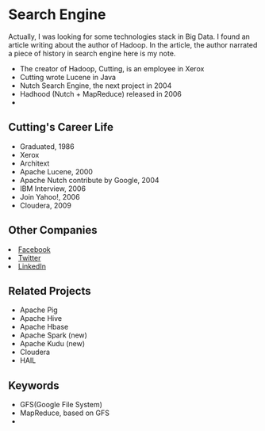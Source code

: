 <!DOCTYPE html>
<html>
  <head>
    <meta charset="utf-8">
    <meta name="viewport" content="initial-scale=1,user-scalable=no,maximum-scale=1,width=device-width">
    <title>Search Engine</title>
    <link href="/lib/bootstrap/dist/css/bootstrap.min.css" rel="stylesheet"/>
    <link href="/lib/dotku/dist/css/general-cn.css" rel="stylesheet"/>
    <script src="/lib/angular/angular.js"></script>
    <script src="/lib/jquery/dist/jquery.min.js"></script>
    <script src="/lib/bootstrap/dist/js/bootstrap.min.js"></script>
  </head>
  <body>
    <div class="container">
      <h1>Search Engine</h1>
      <p>Actually, I was looking for some technologies stack in Big Data. I found an article 
      writing about the author of Hadoop. In the article, the author narrated a piece of history
      in search engine here is my note.</p>
      <ul>
        <li>The creator of Hadoop, Cutting, is an employee in Xerox</li>
        <li>Cutting wrote Lucene in Java</li>
        <li>Nutch Search Engine, the next project in 2004</li>
        <li>Hadhood (Nutch + MapReduce) released in 2006</li>
        <li>
      </ul>
      <h2>Cutting's Career Life</h2>
      <ul>
        <li>Graduated, 1986</li>
        <li>Xerox</li>
        <li>Architext</li>
        <li>Apache Lucene, 2000</li>
        <li>Apache Nutch contribute by Google, 2004</li>
        <li>IBM Interview, 2006</li>
        <li>Join Yahoo!, 2006</li>
        <li>Cloudera, 2009</li>
      </ul>
      <h2>Other Companies</h2>
      <u>
        <li>Facebook</li>
        <li>Twitter</li>
        <li>LinkedIn</li>
      </u>
      <h2>Related Projects</h2>
      <ul>
        <li>Apache Pig</li>
        <li>Apache Hive</li>
        <li>Apache Hbase</li>
        <li>Apache Spark (new)</li>
        <li>Apache Kudu (new)</li>
        <li>Cloudera</li>
        <li>HAIL</li>
      </ul>
      <h2>Keywords</h2>
      <ul>
        <li>GFS(Google File System)</li>
        <li>MapReduce, based on GFS</li>
        <li>
      </ul>
    </div>
  </body>
</html>

